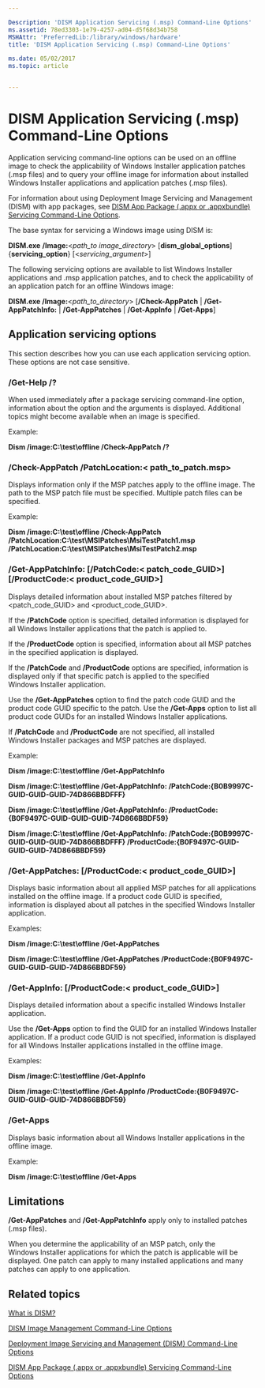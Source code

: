 ```yaml
---

Description: 'DISM Application Servicing (.msp) Command-Line Options'
ms.assetid: 78ed3303-1e79-4257-ad04-d5f68d34b758
MSHAttr: 'PreferredLib:/library/windows/hardware'
title: 'DISM Application Servicing (.msp) Command-Line Options'

ms.date: 05/02/2017
ms.topic: article


---
```


# DISM Application Servicing (.msp) Command-Line Options


Application servicing command-line options can be used on an offline image to check the applicability of Windows Installer application patches (.msp files) and to query your offline image for information about installed Windows Installer applications and application patches (.msp files).

For information about using Deployment Image Servicing and Management (DISM) with app packages, see [DISM App Package (.appx or .appxbundle) Servicing Command-Line Options](dism-app-package--appx-or-appxbundle--servicing-command-line-options.md).

The base syntax for servicing a Windows image using DISM is:

**DISM.exe** **/Image:**&lt;*path\_to image\_directory*&gt; \[**dism\_global\_options**\] {**servicing\_option**} \[&lt;*servicing\_argument*&gt;\]

The following servicing options are available to list Windows Installer applications and .msp application patches, and to check the applicability of an application patch for an offline Windows image:

**DISM.exe /Image:**&lt;*path\_to\_directory*&gt; \[**/Check-AppPatch** | **/Get-AppPatchInfo:** | **/Get-AppPatches** | **/Get-AppInfo** | **/Get-Apps**\]

## <span id="Application_servicing_options"></span><span id="application_servicing_options"></span><span id="APPLICATION_SERVICING_OPTIONS"></span>Application servicing options


This section describes how you can use each application servicing option. These options are not case sensitive.

### <span id="_Get-Help___"></span><span id="_get-help___"></span><span id="_GET-HELP___"></span>/Get-Help /?

When used immediately after a package servicing command-line option, information about the option and the arguments is displayed. Additional topics might become available when an image is specified.

Example:

**Dism /image:C:\\test\\offline /Check-AppPatch /?**

### <span id="_Check-AppPatch__PatchLocation___path_to_patch.msp__"></span><span id="_check-apppatch__patchlocation___path_to_patch.msp__"></span><span id="_CHECK-APPPATCH__PATCHLOCATION___PATH_TO_PATCH.MSP__"></span>/Check-AppPatch /PatchLocation:&lt; path\_to\_patch.msp&gt;

Displays information only if the MSP patches apply to the offline image. The path to the MSP patch file must be specified. Multiple patch files can be specified.

Example:

**Dism /image:C:\\test\\offline /Check-AppPatch /PatchLocation:C:\\test\\MSIPatches\\MsiTestPatch1.msp /PatchLocation:C:\\test\\MSIPatches\\MsiTestPatch2.msp**

### <span id="_Get-AppPatchInfo____PatchCode___patch_code_GUID_____ProductCode___product_code_GUID___"></span><span id="_get-apppatchinfo____patchcode___patch_code_guid_____productcode___product_code_guid___"></span><span id="_GET-APPPATCHINFO____PATCHCODE___PATCH_CODE_GUID_____PRODUCTCODE___PRODUCT_CODE_GUID___"></span>/Get-AppPatchInfo: \[/PatchCode:&lt; patch\_code\_GUID&gt;\] \[/ProductCode:&lt; product\_code\_GUID&gt;\]

Displays detailed information about installed MSP patches filtered by &lt;patch\_code\_GUID&gt; and &lt;product\_code\_GUID&gt;.

If the **/PatchCode** option is specified, detailed information is displayed for all Windows Installer applications that the patch is applied to.

If the **/ProductCode** option is specified, information about all MSP patches in the specified application is displayed.

If the **/PatchCode** and **/ProductCode** options are specified, information is displayed only if that specific patch is applied to the specified Windows Installer application.

Use the **/Get-AppPatches** option to find the patch code GUID and the product code GUID specific to the patch. Use the **/Get-Apps** option to list all product code GUIDs for an installed Windows Installer applications.

If **/PatchCode** and **/ProductCode** are not specified, all installed Windows Installer packages and MSP patches are displayed.

Example:

**Dism /image:C:\\test\\offline /Get-AppPatchInfo**

**Dism /image:C:\\test\\offline /Get-AppPatchInfo: /PatchCode:{B0B9997C-GUID-GUID-GUID-74D866BBDFFF}**

**Dism /image:C:\\test\\offline /Get-AppPatchInfo: /ProductCode:{B0F9497C-GUID-GUID-GUID-74D866BBDF59}**

**Dism /image:C:\\test\\offline /Get-AppPatchInfo: /PatchCode:{B0B9997C-GUID-GUID-GUID-74D866BBDFFF} /ProductCode:{B0F9497C-GUID-GUID-GUID-74D866BBDF59}**

### <span id="_Get-AppPatches____ProductCode___product_code_GUID___"></span><span id="_get-apppatches____productcode___product_code_guid___"></span><span id="_GET-APPPATCHES____PRODUCTCODE___PRODUCT_CODE_GUID___"></span>/Get-AppPatches: \[/ProductCode:&lt; product\_code\_GUID&gt;\]

Displays basic information about all applied MSP patches for all applications installed on the offline image. If a product code GUID is specified, information is displayed about all patches in the specified Windows Installer application.

Examples:

**Dism /image:C:\\test\\offline /Get-AppPatches**

**Dism /image:C:\\test\\offline /Get-AppPatches /ProductCode:{B0F9497C-GUID-GUID-GUID-74D866BBDF59}**

### <span id="_Get-AppInfo____ProductCode___product_code_GUID___"></span><span id="_get-appinfo____productcode___product_code_guid___"></span><span id="_GET-APPINFO____PRODUCTCODE___PRODUCT_CODE_GUID___"></span>/Get-AppInfo: \[/ProductCode:&lt; product\_code\_GUID&gt;\]

Displays detailed information about a specific installed Windows Installer application.

Use the **/Get-Apps** option to find the GUID for an installed Windows Installer application. If a product code GUID is not specified, information is displayed for all Windows Installer applications installed in the offline image.

Examples:

**Dism /image:C:\\test\\offline /Get-AppInfo**

**Dism /image:C:\\test\\offline /Get-AppInfo /ProductCode:{B0F9497C-GUID-GUID-GUID-74D866BBDF59}**

### <span id="_Get-Apps_"></span><span id="_get-apps_"></span><span id="_GET-APPS_"></span>/Get-Apps

Displays basic information about all Windows Installer applications in the offline image.

Example:

**Dism /image:C:\\test\\offline /Get-Apps**

## <span id="Limitations"></span><span id="limitations"></span><span id="LIMITATIONS"></span>Limitations


**/Get-AppPatches** and **/Get-AppPatchInfo** apply only to installed patches (.msp files).

When you determine the applicability of an MSP patch, only the Windows Installer applications for which the patch is applicable will be displayed. One patch can apply to many installed applications and many patches can apply to one application.

## <span id="related_topics"></span>Related topics


[What is DISM?](what-is-dism.md)

[DISM Image Management Command-Line Options](dism-image-management-command-line-options-s14.md)

[Deployment Image Servicing and Management (DISM) Command-Line Options](deployment-image-servicing-and-management--dism--command-line-options.md)

[DISM App Package (.appx or .appxbundle) Servicing Command-Line Options](dism-app-package--appx-or-appxbundle--servicing-command-line-options.md)

 

 






